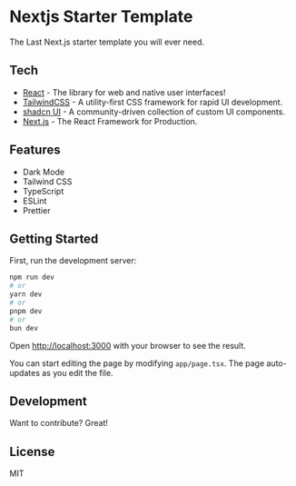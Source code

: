 # Nextjs Starter Template

The Last Next.js starter template you will ever need.

## Tech

- [React](https://react.dev/) - The library for web and native user interfaces!
- [TailwindCSS](https://tailwindcss.com/) - A utility-first CSS framework for rapid UI development.
- [shadcn UI](https://ui.shadcn.com/) - A community-driven collection of custom UI components.
- [Next.js](https://nextjs.org/) - The React Framework for Production.

## Features

- Dark Mode
- Tailwind CSS
- TypeScript
- ESLint
- Prettier

## Getting Started

First, run the development server:

```bash
npm run dev
# or
yarn dev
# or
pnpm dev
# or
bun dev
```

Open [http://localhost:3000](http://localhost:3000) with your browser to see the result.

You can start editing the page by modifying `app/page.tsx`. The page auto-updates as you edit the file.

## Development

Want to contribute? Great!

## License

MIT
